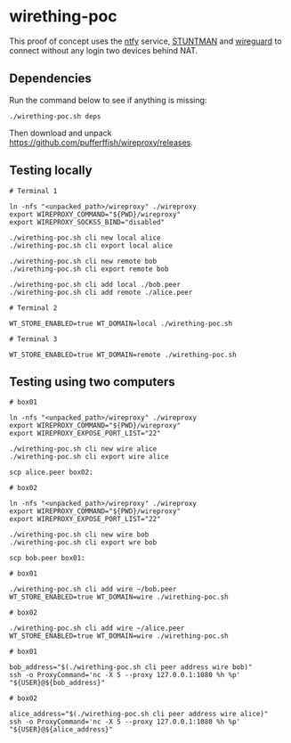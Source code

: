 # wirething-poc

This proof of concept uses the [ntfy](https://ntfy.sh) service,
[STUNTMAN](https://www.stunprotocol.org) and [wireguard](https://www.wireguard.com)
to connect without any login two devices behind NAT.

## Dependencies

Run the command below to see if anything is missing:

    ./wirething-poc.sh deps

Then download and unpack https://github.com/pufferffish/wireproxy/releases.

## Testing locally

    # Terminal 1

    ln -nfs "<unpacked_path>/wireproxy" ./wireproxy
    export WIREPROXY_COMMAND="${PWD}/wireproxy"
    export WIREPROXY_SOCKS5_BIND="disabled"

    ./wirething-poc.sh cli new local alice
    ./wirething-poc.sh cli export local alice

    ./wirething-poc.sh cli new remote bob
    ./wirething-poc.sh cli export remote bob

    ./wirething-poc.sh cli add local ./bob.peer
    ./wirething-poc.sh cli add remote ./alice.peer

    # Terminal 2

    WT_STORE_ENABLED=true WT_DOMAIN=local ./wirething-poc.sh

    # Terminal 3

    WT_STORE_ENABLED=true WT_DOMAIN=remote ./wirething-poc.sh

## Testing using two computers

    # box01

    ln -nfs "<unpacked_path>/wireproxy" ./wireproxy
    export WIREPROXY_COMMAND="${PWD}/wireproxy"
    export WIREPROXY_EXPOSE_PORT_LIST="22"

    ./wirething-poc.sh cli new wire alice
    ./wirething-poc.sh cli export wire alice

    scp alice.peer box02:

    # box02

    ln -nfs "<unpacked_path>/wireproxy" ./wireproxy
    export WIREPROXY_COMMAND="${PWD}/wireproxy"
    export WIREPROXY_EXPOSE_PORT_LIST="22"

    ./wirething-poc.sh cli new wire bob
    ./wirething-poc.sh cli export wre bob

    scp bob.peer box01:

    # box01

    ./wirething-poc.sh cli add wire ~/bob.peer
    WT_STORE_ENABLED=true WT_DOMAIN=wire ./wirething-poc.sh

    # box02

    ./wirething-poc.sh cli add wire ~/alice.peer
    WT_STORE_ENABLED=true WT_DOMAIN=wire ./wirething-poc.sh

    # box01

    bob_address="$(./wirething-poc.sh cli peer address wire bob)"
    ssh -o ProxyCommand='nc -X 5 --proxy 127.0.0.1:1080 %h %p' "${USER}@${bob_address}"

    # box02

    alice_address="$(./wirething-poc.sh cli peer address wire alice)"
    ssh -o ProxyCommand='nc -X 5 --proxy 127.0.0.1:1080 %h %p' "${USER}@${alice_address}"
